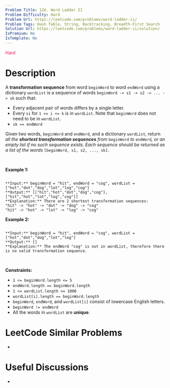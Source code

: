 ```yaml
---
Problem Title: 126. Word Ladder II
Problem Difficulty: Hard
Problem Url: https://leetcode.com/problems/word-ladder-ii/
Problem Tags: Hash Table, String, Backtracking, Breadth-First Search
Solution Url: https://leetcode.com/problems/word-ladder-ii/solution/
IsPremium: No
IsTemplate: No
---
```


<span style="color: rgb(233, 30, 99);">Hard</span>

# Description

A **transformation sequence** from word `beginWord` to word `endWord` using a dictionary `wordList` is a sequence of words `beginWord -> s1 -> s2 -> ... -> sk` such that:


* Every adjacent pair of words differs by a single letter.
* Every `si` for `1 <= i <= k` is in `wordList`. Note that `beginWord` does not need to be in `wordList`.
* `sk == endWord`


Given two words, `beginWord` and `endWord`, and a dictionary `wordList`, return *all the **shortest transformation sequences** from* `beginWord` *to* `endWord`*, or an empty list if no such sequence exists. Each sequence should be returned as a list of the words* `[beginWord, s1, s2, ..., sk]`.


 


**Example 1:**



```

**Input:** beginWord = "hit", endWord = "cog", wordList = ["hot","dot","dog","lot","log","cog"]
**Output:** [["hit","hot","dot","dog","cog"],["hit","hot","lot","log","cog"]]
**Explanation:** There are 2 shortest transformation sequences:
"hit" -> "hot" -> "dot" -> "dog" -> "cog"
"hit" -> "hot" -> "lot" -> "log" -> "cog"

```

**Example 2:**



```

**Input:** beginWord = "hit", endWord = "cog", wordList = ["hot","dot","dog","lot","log"]
**Output:** []
**Explanation:** The endWord "cog" is not in wordList, therefore there is no valid transformation sequence.

```

 


**Constraints:**


* `1 <= beginWord.length <= 5`
* `endWord.length == beginWord.length`
* `1 <= wordList.length <= 1000`
* `wordList[i].length == beginWord.length`
* `beginWord`, `endWord`, and `wordList[i]` consist of lowercase English letters.
* `beginWord != endWord`
* All the words in `wordList` are **unique**.




# LeetCode Similar Problems

- []()

# Useful Discussions

- []()
